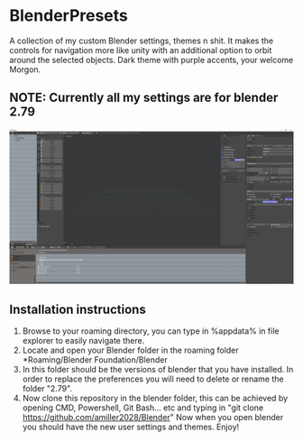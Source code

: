 # BlenderPresets
A collection of my custom Blender settings, themes n shit. It makes the controls for navigation more like unity with an additional option to orbit around the selected objects. Dark theme with purple accents, your welcome Morgon.

## NOTE: Currently all my settings are for blender 2.79

![alt text](https://github.com/amiller2028/Blender/blob/master/Images/User_Interface.JPG "Logo Title Text 1")


## Installation instructions
1.  Browse to your roaming directory, you can type in %appdata% in file explorer to easily navigate there.
2.  Locate and open your Blender folder in the roaming folder *Roaming/Blender Foundation/Blender
3.  In this folder should be the versions of blender that you have installed. In order to replace the preferences you will need to delete or rename the folder "2.79".
4.  Now clone this repository in the blender folder, this can be achieved by opening CMD, Powershell, Git Bash... etc and typing in "git clone https://github.com/amiller2028/Blender"
Now when you open blender you should have the new user settings and themes. Enjoy!
